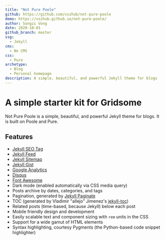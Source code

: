 ```yaml
---
title: "Not Pure Poole"
github: https://github.com/vszhub/not-pure-poole
demo: https://vszhub.github.io/not-pure-poole/
author: Songzi Vong
date: 2020-10-01
github_branch: master
ssg:
  - Jekyll
cms:
  - No CMS
css:
  - Pure
archetype:
  - Blog
  - Personal homepage
description: A simple, beautiful, and powerful Jekyll theme for blogs
---
```


# A simple starter kit for Gridsome

Not Pure Poole is a simple, beautiful, and powerful Jekyll theme for blogs. It is built on Poole and Pure.

## Features

- [Jekyll SEO Tag](https://github.com/jekyll/jekyll-seo-tag)
- [Jekyll Feed](https://github.com/jekyll/jekyll-feed)
- [Jekyll Sitemap](https://github.com/jekyll/jekyll-sitemap)
- [Jekyll Gist](https://github.com/jekyll/jekyll-gist)
- [Google Analytics](https://analytics.google.com/)
- [Disqus](https://disqus.com/)
- [Font Awesome](https://fontawesome.com/)
- Dark mode (enabled automatically via CSS media query)
- Posts archive by dates, categories, and tags
- Pagination, generated by [Jekyll Paginate](https://github.com/jekyll/jekyll-paginate)
- TOC (generated by Vladimir "allejo" Jimenez's [jekyll-toc](https://github.com/allejo/jekyll-toc))
- Related posts (time-based, because Jekyll) below each post
- Mobile friendly design and development
- Easily scalable text and component sizing with `rem` units in the CSS
- Support for a wide gamut of HTML elements
- Syntax highlighting, courtesy Pygments (the Python-based code snippet highlighter)

